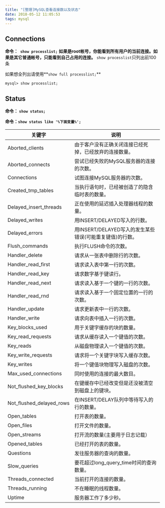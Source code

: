 ```yaml
---
title: "[整理]MySQL查看连接数以及状态"
date: 2018-05-12 11:05:53
tags: mysql
---
```


## Connections

**命令：` show processlist;`** 
**如果是root帐号，你能看到所有用户的当前连接。如果是其它普通帐号，只能看到自己占用的连接。** 
`show processlist`只列出前100条

如果想全列出请使用**`show full processlist;`**

```mysql
mysql> show processlist;
```

## Status 

**命令： `show status;`**

**命令：`show status like '%下面变量%';`**

<!--more-->

| 关键字 | 说明 |
| ------ | ---- |
|Aborted_clients|由于客户没有正确关闭连接已经死掉，已经放弃的连接数量。|
|Aborted_connects|尝试已经失败的MySQL服务器的连接的次数。|
|Connections|试图连接MySQL服务器的次数。|
|Created_tmp_tables|当执行语句时，已经被创造了的隐含临时表的数量。|
|Delayed_insert_threads|正在使用的延迟插入处理器线程的数量。|
|Delayed_writes|用INSERT/DELAYED写入的行数。|
|Delayed_errors|用INSERT/DELAYED写入的发生某些错误(可能重复键值)的行数。|
|Flush_commands|执行FLUSH命令的次数。|
|Handler_delete|请求从一张表中删除行的次数。|
|Handler_read_first|请求读入表中第一行的次数。|
|Handler_read_key|请求数字基于键读行。|
|Handler_read_next|请求读入基于一个键的一行的次数。|
|Handler_read_rnd|请求读入基于一个固定位置的一行的次数。|
|Handler_update|请求更新表中一行的次数。|
|Handler_write|请求向表中插入一行的次数。|
|Key_blocks_used|用于关键字缓存的块的数量。|
|Key_read_requests|请求从缓存读入一个键值的次数。|
|Key_reads|从磁盘物理读入一个键值的次数。|
|Key_write_requests|请求将一个关键字块写入缓存次数。|
|Key_writes|将一个键值块物理写入磁盘的次数。|
|Max_used_connections|同时使用的连接的最大数目。|
|Not_flushed_key_blocks|在键缓存中已经改变但是还没被清空到磁盘上的键块。|
|Not_flushed_delayed_rows|在INSERT/DELAY队列中等待写入的行的数量。|
|Open_tables|打开表的数量。|
|Open_files|打开文件的数量。|
|Open_streams|打开流的数量(主要用于日志记载）|
|Opened_tables|已经打开的表的数量。|
|Questions|发往服务器的查询的数量。|
|Slow_queries|要花超过long_query_time时间的查询数量。|
|Threads_connected|当前打开的连接的数量。|
|Threads_running|不在睡眠的线程数量。|
|Uptime|服务器工作了多少秒。|

